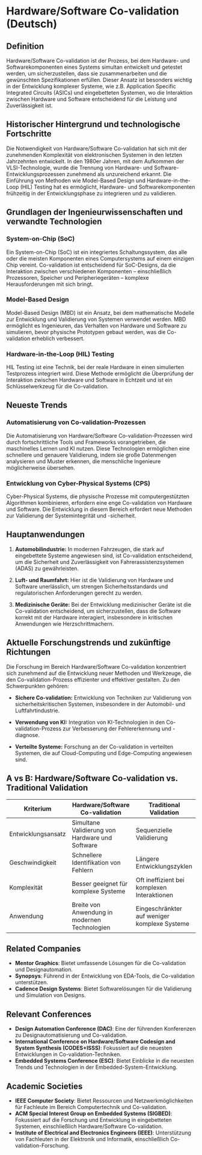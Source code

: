 # Hardware/Software Co-validation (Deutsch)

## Definition

Hardware/Software Co-validation ist der Prozess, bei dem Hardware- und Softwarekomponenten eines Systems simultan entwickelt und getestet werden, um sicherzustellen, dass sie zusammenarbeiten und die gewünschten Spezifikationen erfüllen. Dieser Ansatz ist besonders wichtig in der Entwicklung komplexer Systeme, wie z.B. Application Specific Integrated Circuits (ASICs) und eingebetteten Systemen, wo die Interaktion zwischen Hardware und Software entscheidend für die Leistung und Zuverlässigkeit ist.

## Historischer Hintergrund und technologische Fortschritte

Die Notwendigkeit von Hardware/Software Co-validation hat sich mit der zunehmenden Komplexität von elektronischen Systemen in den letzten Jahrzehnten entwickelt. In den 1980er Jahren, mit dem Aufkommen der VLSI-Technologie, wurde die Trennung von Hardware- und Software-Entwicklungsprozessen zunehmend als unzureichend erkannt. Die Einführung von Methoden wie Model-Based Design und Hardware-in-the-Loop (HIL) Testing hat es ermöglicht, Hardware- und Softwarekomponenten frühzeitig in der Entwicklungsphase zu integrieren und zu validieren.

## Grundlagen der Ingenieurwissenschaften und verwandte Technologien

### System-on-Chip (SoC)

Ein System-on-Chip (SoC) ist ein integriertes Schaltungssystem, das alle oder die meisten Komponenten eines Computersystems auf einem einzigen Chip vereint. Co-validation ist entscheidend für SoC-Designs, da die Interaktion zwischen verschiedenen Komponenten – einschließlich Prozessoren, Speicher und Peripheriegeräten – komplexe Herausforderungen mit sich bringt.

### Model-Based Design

Model-Based Design (MBD) ist ein Ansatz, bei dem mathematische Modelle zur Entwicklung und Validierung von Systemen verwendet werden. MBD ermöglicht es Ingenieuren, das Verhalten von Hardware und Software zu simulieren, bevor physische Prototypen gebaut werden, was die Co-validation erheblich verbessert.

### Hardware-in-the-Loop (HIL) Testing

HIL Testing ist eine Technik, bei der reale Hardware in einen simulierten Testprozess integriert wird. Diese Methode ermöglicht die Überprüfung der Interaktion zwischen Hardware und Software in Echtzeit und ist ein Schlüsselwerkzeug für die Co-validation.

## Neueste Trends

### Automatisierung von Co-validation-Prozessen

Die Automatisierung von Hardware/Software Co-validation-Prozessen wird durch fortschrittliche Tools und Frameworks vorangetrieben, die maschinelles Lernen und KI nutzen. Diese Technologien ermöglichen eine schnellere und genauere Validierung, indem sie große Datenmengen analysieren und Muster erkennen, die menschliche Ingenieure möglicherweise übersehen.

### Entwicklung von Cyber-Physical Systems (CPS)

Cyber-Physical Systems, die physische Prozesse mit computergestützten Algorithmen kombinieren, erfordern eine enge Co-validation von Hardware und Software. Die Entwicklung in diesem Bereich erfordert neue Methoden zur Validierung der Systemintegrität und -sicherheit.

## Hauptanwendungen

1. **Automobilindustrie:** In modernen Fahrzeugen, die stark auf eingebettete Systeme angewiesen sind, ist Co-validation entscheidend, um die Sicherheit und Zuverlässigkeit von Fahrerassistenzsystemen (ADAS) zu gewährleisten.
   
2. **Luft- und Raumfahrt:** Hier ist die Validierung von Hardware und Software unerlässlich, um strengen Sicherheitsstandards und regulatorischen Anforderungen gerecht zu werden.

3. **Medizinische Geräte:** Bei der Entwicklung medizinischer Geräte ist die Co-validation entscheidend, um sicherzustellen, dass die Software korrekt mit der Hardware interagiert, insbesondere in kritischen Anwendungen wie Herzschrittmachern.

## Aktuelle Forschungstrends und zukünftige Richtungen

Die Forschung im Bereich Hardware/Software Co-validation konzentriert sich zunehmend auf die Entwicklung neuer Methoden und Werkzeuge, die den Co-validation-Prozess effizienter und effektiver gestalten. Zu den Schwerpunkten gehören:

- **Sichere Co-validation:** Entwicklung von Techniken zur Validierung von sicherheitskritischen Systemen, insbesondere in der Automobil- und Luftfahrtindustrie.
  
- **Verwendung von KI:** Integration von KI-Technologien in den Co-validation-Prozess zur Verbesserung der Fehlererkennung und -diagnose.

- **Verteilte Systeme:** Forschung an der Co-validation in verteilten Systemen, die auf Cloud-Computing und Edge-Computing angewiesen sind.

## A vs B: Hardware/Software Co-validation vs. Traditional Validation

| Kriterium                     | Hardware/Software Co-validation                   | Traditional Validation                          |
|-------------------------------|--------------------------------------------------|------------------------------------------------|
| Entwicklungsansatz            | Simultane Validierung von Hardware und Software   | Sequenzielle Validierung                       |
| Geschwindigkeit               | Schnellere Identifikation von Fehlern             | Längere Entwicklungszyklen                     |
| Komplexität                   | Besser geeignet für komplexe Systeme              | Oft ineffizient bei komplexen Interaktionen    |
| Anwendung                      | Breite von Anwendung in modernen Technologien     | Eingeschränkter auf weniger komplexe Systeme   |

## Related Companies

- **Mentor Graphics**: Bietet umfassende Lösungen für die Co-validation und Designautomation.
- **Synopsys**: Führend in der Entwicklung von EDA-Tools, die Co-validation unterstützen.
- **Cadence Design Systems**: Bietet Softwarelösungen für die Validierung und Simulation von Designs.

## Relevant Conferences

- **Design Automation Conference (DAC)**: Eine der führenden Konferenzen zu Designautomatisierung und Co-validation.
- **International Conference on Hardware/Software Codesign and System Synthesis (CODES+ISSS)**: Fokussiert auf die neuesten Entwicklungen in Co-validation-Techniken.
- **Embedded Systems Conference (ESC)**: Bietet Einblicke in die neuesten Trends und Technologien in der Embedded-System-Entwicklung.

## Academic Societies

- **IEEE Computer Society**: Bietet Ressourcen und Netzwerkmöglichkeiten für Fachleute im Bereich Computertechnik und Co-validation.
- **ACM Special Interest Group on Embedded Systems (SIGBED)**: Fokussiert auf die Forschung und Entwicklung in eingebetteten Systemen, einschließlich Hardware/Software Co-validation.
- **Institute of Electrical and Electronics Engineers (IEEE)**: Unterstützung von Fachleuten in der Elektronik und Informatik, einschließlich Co-validation-Forschung.